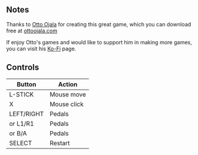 ## Notes

Thanks to [Otto Ojala](https://ottoojala.com) for creating this great game, which you can download free at [ottoojala.com](https://ottoojala.com)

If enjoy Otto's games and would like to support him in making more games, you can visit his [Ko-Fi](https://ko-fi.com/ottoojala) page.


## Controls

| Button     | Action      |
| ---------- | ----------- |
| L-STICK    | Mouse move  |
| X          | Mouse click |
| LEFT/RIGHT | Pedals      |
| or L1/R1   | Pedals      |
| or B/A     | Pedals      |
| SELECT     | Restart     |
